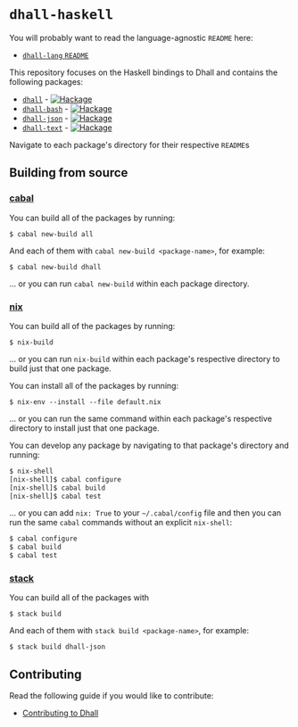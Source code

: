 # `dhall-haskell`

You will probably want to read the language-agnostic `README` here:

* [`dhall-lang` `README`](https://github.com/dhall-lang/dhall-lang/blob/master/README.md)

This repository focuses on the Haskell bindings to Dhall and contains
the following packages:

* [`dhall`](./dhall) - [![Hackage](https://img.shields.io/hackage/v/dhall-bash.svg)](https://hackage.haskell.org/package/dhall-bash)
* [`dhall-bash`](./dhall-bash) - [![Hackage](https://img.shields.io/hackage/v/dhall-bash.svg)](https://hackage.haskell.org/package/dhall-bash)
* [`dhall-json`](./dhall-json) - [![Hackage](https://img.shields.io/hackage/v/dhall-json.svg)](https://hackage.haskell.org/package/dhall-json)
* [`dhall-text`](./dhall-text) - [![Hackage](https://img.shields.io/hackage/v/dhall-text.svg)](https://hackage.haskell.org/package/dhall-text)

Navigate to each package's directory for their respective `README`s

## Building from source

### [cabal](https://www.haskell.org/cabal)

You can build all of the packages by running:

```console
$ cabal new-build all
```

And each of them with `cabal new-build <package-name>`, for example:

```console
$ cabal new-build dhall
```

... or you can run `cabal new-build` within each package directory.

### [nix](https://nixos.org/nix/)

You can build all of the packages by running:

```console
$ nix-build
```

... or you can run `nix-build` within each package's respective directory to
build just that one package.

You can install all of the packages by running:

```
$ nix-env --install --file default.nix
```

... or you can run the same command within each package's respective directory
to install just that one package.

You can develop any package by navigating to that package's directory and
running:

```bash
$ nix-shell
[nix-shell]$ cabal configure
[nix-shell]$ cabal build
[nix-shell]$ cabal test
```

... or you can add `nix: True` to your `~/.cabal/config` file and then you can
run the same `cabal` commands without an explicit `nix-shell`:

```bash
$ cabal configure
$ cabal build
$ cabal test
```

### [stack](https://docs.haskellstack.org)

You can build all of the packages with

```console
$ stack build
```

And each of them with `stack build <package-name>`, for example:

```console
$ stack build dhall-json
```

## Contributing

Read the following guide if you would like to contribute:

* [Contributing to Dhall](https://github.com/dhall-lang/dhall-lang/blob/master/.github/CONTRIBUTING.md)
